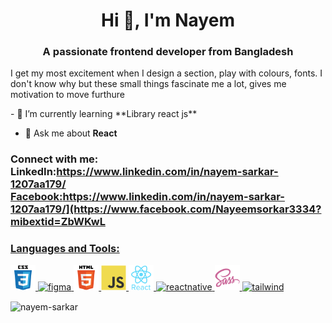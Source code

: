 <h1 align="center">Hi 👋, I'm Nayem</h1>
<h3 align="center">A passionate frontend developer from Bangladesh</h3>
 <p>I get my most excitement when I design a section, play with colours, fonts. I don't know why but these small things fascinate me a lot, gives me motivation to move furthure</p>
- 🌱 I’m currently learning **Library react js**

- 💬 Ask me about **React**

<h3 align="left">Connect with me:<br> LinkedIn:<a href="[https://www.w3schools.com/css/](https://www.linkedin.com/in/nayem-sarkar-1207aa179/)" target="_blank" rel="noreferrer">https://www.linkedin.com/in/nayem-sarkar-1207aa179/ <br> Facebook:<a href="https://www.facebook.com/Nayeemsorkar3334?mibextid=ZbWKwL)" target="_blank" rel="noreferrer">https://www.linkedin.com/in/nayem-sarkar-1207aa179/](https://www.facebook.com/Nayeemsorkar3334?mibextid=ZbWKwL</h3>
<p align="left">
</p>

<h3 align="left">Languages and Tools:</h3>
<p align="left"> <a href="https://www.w3schools.com/css/" target="_blank" rel="noreferrer"> <img src="https://raw.githubusercontent.com/devicons/devicon/master/icons/css3/css3-original-wordmark.svg" alt="css3" width="40" height="40"/> </a> <a href="https://www.figma.com/" target="_blank" rel="noreferrer"> <img src="https://www.vectorlogo.zone/logos/figma/figma-icon.svg" alt="figma" width="40" height="40"/> </a> <a href="https://www.w3.org/html/" target="_blank" rel="noreferrer"> <img src="https://raw.githubusercontent.com/devicons/devicon/master/icons/html5/html5-original-wordmark.svg" alt="html5" width="40" height="40"/> </a> <a href="https://developer.mozilla.org/en-US/docs/Web/JavaScript" target="_blank" rel="noreferrer"> <img src="https://raw.githubusercontent.com/devicons/devicon/master/icons/javascript/javascript-original.svg" alt="javascript" width="40" height="40"/> </a> <a href="https://reactjs.org/" target="_blank" rel="noreferrer"> <img src="https://raw.githubusercontent.com/devicons/devicon/master/icons/react/react-original-wordmark.svg" alt="react" width="40" height="40"/> </a> <a href="https://reactnative.dev/" target="_blank" rel="noreferrer"> <img src="https://reactnative.dev/img/header_logo.svg" alt="reactnative" width="40" height="40"/> </a> <a href="https://sass-lang.com" target="_blank" rel="noreferrer"> <img src="https://raw.githubusercontent.com/devicons/devicon/master/icons/sass/sass-original.svg" alt="sass" width="40" height="40"/> </a> <a href="https://tailwindcss.com/" target="_blank" rel="noreferrer"> <img src="https://www.vectorlogo.zone/logos/tailwindcss/tailwindcss-icon.svg" alt="tailwind" width="40" height="40"/> </a> </p>

<p><img align="center" src="https://github-readme-stats.vercel.app/api/top-langs?username=nayem-sarkar&show_icons=true&locale=en&layout=compact" alt="nayem-sarkar" /></p>
